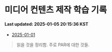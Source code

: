 # 미디어 컨텐츠 제작 학습 기록
#### Last updated: 2025-01-05 20:15:36 KST

- [2025-01-01](20250101.md)
> 읽을 것을 정리함. 주로 PAR에 대한 것들.

